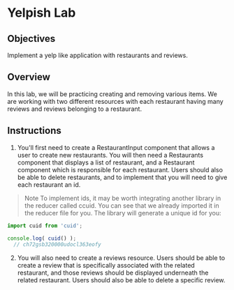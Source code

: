 # Yelpish Lab

## Objectives
Implement a yelp like application with restaurants and reviews.

## Overview

In this lab, we will be practicing creating and removing various items.  We are working with two different resources with each restaurant having many reviews and reviews belonging to a restaurant.

## Instructions

1. You'll first need to create a RestaurantInput component that allows a user to create new restaurants.  You will then need a Restaurants component that displays a list of restaurant, and a Restaurant component which is responsible for each restaurant.  Users should also be able to delete restaurants, and to implement that you will need to give each restaurant an id.  

>Note To implement ids, it may be worth integrating another library in the reducer called ccuid.  You can see that we already imported it in the reducer file for you.
The library will generate a unique id for you:

  ```javascript
  import cuid from 'cuid';

  console.log( cuid() );
    // ch72gsb320000udocl363eofy

  ```

2. You will also need to create a reviews resource.  Users should be able to create a review that is specifically associated with the related restaurant, and those reviews should be displayed underneath the related restaurant.  Users should also be able to delete a specific review.  
